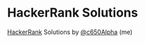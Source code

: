 # HackerRank Solutions

[HackerRank](https://hackerrank.com/) Solutions by [@c650Alpha](https://www.hackerrank.com/c650Alpha) (me)
